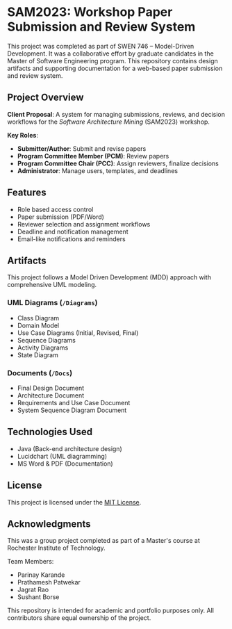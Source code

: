 # SAM2023: Workshop Paper Submission and Review System

This project was completed as part of SWEN 746 – Model-Driven Development. It was a collaborative effort by graduate candidates in the Master of Software Engineering program. This repository contains design artifacts and supporting documentation for a web-based paper submission and review system.

## Project Overview

**Client Proposal**: A system for managing submissions, reviews, and decision workflows for the *Software Architecture Mining* (SAM2023) workshop.

**Key Roles**:
- **Submitter/Author**: Submit and revise papers
- **Program Committee Member (PCM)**: Review papers
- **Program Committee Chair (PCC)**: Assign reviewers, finalize decisions
- **Administrator**: Manage users, templates, and deadlines

## Features

- Role based access control
- Paper submission (PDF/Word)
- Reviewer selection and assignment workflows
- Deadline and notification management
- Email-like notifications and reminders

## Artifacts

This project follows a Model Driven Development (MDD) approach with comprehensive UML modeling.

### UML Diagrams (`/Diagrams`)
- Class Diagram
- Domain Model
- Use Case Diagrams (Initial, Revised, Final)
- Sequence Diagrams
- Activity Diagrams
- State Diagram

### Documents (`/Docs`)
- Final Design Document
- Architecture Document
- Requirements and Use Case Document
- System Sequence Diagram Document

## Technologies Used

- Java (Back-end architecture design)
- Lucidchart (UML diagramming)
- MS Word & PDF (Documentation)

## License

This project is licensed under the [MIT License](LICENSE).

## Acknowledgments

This was a group project completed as part of a Master's course at Rochester Institute of Technology.

Team Members:  
- Parinay Karande
- Prathamesh Patwekar  
- Jagrat Rao  
- Sushant Borse  

This repository is intended for academic and portfolio purposes only. All contributors share equal ownership of the project.
